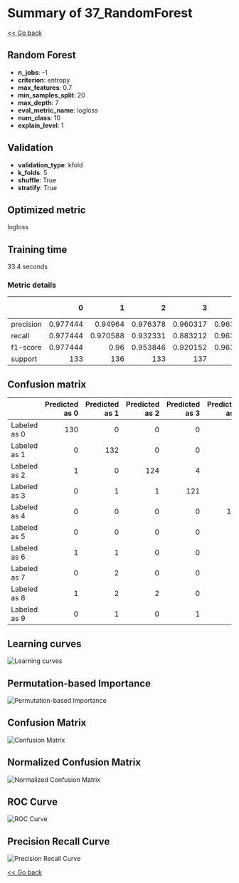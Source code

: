 # Summary of 37_RandomForest

[<< Go back](../README.md)


## Random Forest
- **n_jobs**: -1
- **criterion**: entropy
- **max_features**: 0.7
- **min_samples_split**: 20
- **max_depth**: 7
- **eval_metric_name**: logloss
- **num_class**: 10
- **explain_level**: 1

## Validation
 - **validation_type**: kfold
 - **k_folds**: 5
 - **shuffle**: True
 - **stratify**: True

## Optimized metric
logloss

## Training time

33.4 seconds

### Metric details
|           |          0 |          1 |          2 |          3 |          4 |          5 |          6 |          7 |          8 |          9 |   accuracy |   macro avg |   weighted avg |   logloss |
|:----------|-----------:|-----------:|-----------:|-----------:|-----------:|-----------:|-----------:|-----------:|-----------:|-----------:|-----------:|------------:|---------------:|----------:|
| precision |   0.977444 |   0.94964  |   0.976378 |   0.960317 |   0.963235 |   0.915493 |   0.992424 |   0.907801 |   0.888889 |   0.911765 |   0.943578 |    0.944339 |       0.94449  |  0.365933 |
| recall    |   0.977444 |   0.970588 |   0.932331 |   0.883212 |   0.963235 |   0.955882 |   0.963235 |   0.955224 |   0.916031 |   0.918519 |   0.943578 |    0.94357  |       0.943578 |  0.365933 |
| f1-score  |   0.977444 |   0.96     |   0.953846 |   0.920152 |   0.963235 |   0.935252 |   0.977612 |   0.930909 |   0.902256 |   0.915129 |   0.943578 |    0.943583 |       0.943661 |  0.365933 |
| support   | 133        | 136        | 133        | 137        | 136        | 136        | 136        | 134        | 131        | 135        |   0.943578 | 1347        |    1347        |  0.365933 |


## Confusion matrix
|              |   Predicted as 0 |   Predicted as 1 |   Predicted as 2 |   Predicted as 3 |   Predicted as 4 |   Predicted as 5 |   Predicted as 6 |   Predicted as 7 |   Predicted as 8 |   Predicted as 9 |
|:-------------|-----------------:|-----------------:|-----------------:|-----------------:|-----------------:|-----------------:|-----------------:|-----------------:|-----------------:|-----------------:|
| Labeled as 0 |              130 |                0 |                0 |                0 |                2 |                0 |                0 |                0 |                1 |                0 |
| Labeled as 1 |                0 |              132 |                0 |                0 |                0 |                1 |                0 |                0 |                2 |                1 |
| Labeled as 2 |                1 |                0 |              124 |                4 |                0 |                0 |                0 |                1 |                1 |                2 |
| Labeled as 3 |                0 |                1 |                1 |              121 |                0 |                5 |                0 |                2 |                5 |                2 |
| Labeled as 4 |                0 |                0 |                0 |                0 |              131 |                1 |                0 |                2 |                2 |                0 |
| Labeled as 5 |                0 |                0 |                0 |                0 |                1 |              130 |                1 |                0 |                0 |                4 |
| Labeled as 6 |                1 |                1 |                0 |                0 |                2 |                0 |              131 |                0 |                1 |                0 |
| Labeled as 7 |                0 |                2 |                0 |                0 |                0 |                2 |                0 |              128 |                1 |                1 |
| Labeled as 8 |                1 |                2 |                2 |                0 |                0 |                1 |                0 |                3 |              120 |                2 |
| Labeled as 9 |                0 |                1 |                0 |                1 |                0 |                2 |                0 |                5 |                2 |              124 |

## Learning curves
![Learning curves](learning_curves.png)

## Permutation-based Importance
![Permutation-based Importance](permutation_importance.png)
## Confusion Matrix

![Confusion Matrix](confusion_matrix.png)


## Normalized Confusion Matrix

![Normalized Confusion Matrix](confusion_matrix_normalized.png)


## ROC Curve

![ROC Curve](roc_curve.png)


## Precision Recall Curve

![Precision Recall Curve](precision_recall_curve.png)



[<< Go back](../README.md)
